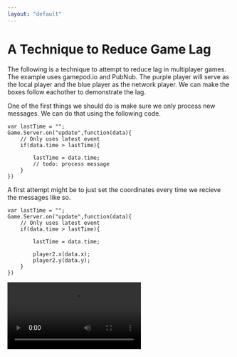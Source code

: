```yaml
--- 
layout: "default"
---
```

# A Technique to Reduce Game Lag

The following is a technique to attempt to reduce lag in multiplayer games. The example uses gamepod.io and PubNub. The purple player will serve as the local player and the blue player as the network player. We can make the boxes follow eachother to demonstrate the lag.

One of the first things we should do is make sure we only process new messages. We can do that using the following code.

    var lastTime = "";
    Game.Server.on("update",function(data){
        // Only uses latest event
        if(data.time > lastTime){

            lastTime = data.time;
            // todo: process message
        }
    })
    
    
A first attempt might be to just set the coordinates every time we recieve the messages like so.

    var lastTime = "";
    Game.Server.on("update",function(data){
        // Only uses latest event
        if(data.time > lastTime){

            lastTime = data.time;

            player2.x(data.x);
            player2.y(data.y);
        }
    })
    
<video src="/img/lag1.mov" autoplay />
    
However, this means the blue box will be behind by the length of our send interval. So if we send the messages every 100ms, the box will be behind by 100ms. One way to fix this is to send the messages more often. However, this might be too expensive a solution.

This is where the technique comes in. The idea is to interpolate the coordinates between messages by sending the velocities as well. We can even apply other world physics such as hit detection. The following code will work for our example.

    var lastTime = "";
    var lastData = null;
    Game.Server.on("update",function(data){
        // Only uses latest event
        if(data.time > lastTime){
            lastTime = data.time;
            lastData = data;
        }
    })

    Game.loop(function(){
        if(!lastData) return;

        lastData.oy = lastData.y;
        lastData.ox = lastData.x;

        // Gravity
        lastData.vy -= ay;

        // Movement
        lastData.x += lastData.vx;
        lastData.y -= lastData.vy;

        // Set x/y
        player2.x(lastData.x);
        player2.y(lastData.y);

        // Detect hitting ground
        if(player2.hits(ground,".top")){
            // Set vy to 0
            lastData.vy = 0;

            // Restore to old y value
            lastData.y = lastData.oy;
            player2.y(lastData.y);
        }
    })
